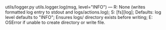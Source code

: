 utils/logger.py
utils.logger.log(msg, level="INFO") — R: None (writes formatted log entry to stdout and logs/actions.log); S: [fs][log]; Defaults: log level defaults to "INFO"; Ensures logs/ directory exists before writing; E: OSError if unable to create directory or write file.
